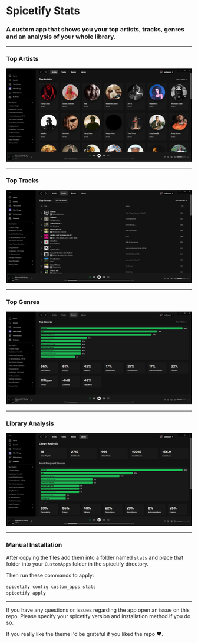 # Spicetify Stats

### A custom app that shows you your top artists, tracks, genres and an analysis of your whole library.

---

### Top Artists

![preview](previews/top_artists.png)

---

### Top Tracks

![preview](previews/top_tracks.png)

---

### Top Genres

![preview](previews/top_genres.png)

---

### Library Analysis

![preview](previews/library_analysis.png)

---

### Manual Installation

After copying the files add them into a folder named `stats` and place that folder into your `CustomApps` folder in the spicetify directory.

Then run these commands to apply:

```powershell
spicetify config custom_apps stats
spicetify apply
```

---

If you have any questions or issues regarding the app open an issue on this repo. Please specify your spicetify version and installation method if you do so.

If you really like the theme i'd be grateful if you liked the repo ❤️.
